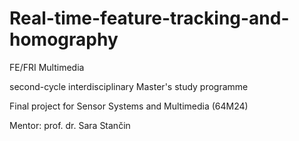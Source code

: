 # Real-time-feature-tracking-and-homography

FE/FRI Multimedia

second-cycle interdisciplinary Master's study programme

Final project for Sensor Systems and Multimedia (64M24)

Mentor: prof. dr. Sara Stančin
